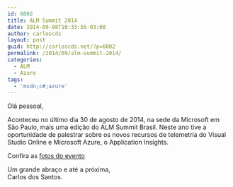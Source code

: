 ```yaml
---
id: 6002
title: ALM Summit 2014
date: 2014-09-08T10:33:55-03:00
author: carloscds
layout: post
guid: http://carloscds.net/?p=6002
permalink: /2014/09/alm-summit-2014/
categories:
  - ALM
  - Azure
tags:
  - 'msdn;c#;azure'
---
```

Olá pessoal,

Aconteceu no último dia 30 de agosto de 2014, na sede da Microsoft em São Paulo, mais uma edição do ALM Summit Brasil. Neste ano tive a oportunidade de palestrar sobre os novos recursos de telemetria do Visual Studio Online e Microsoft Azure, o Application Insights.

Confira as [fotos do evento](https://www.facebook.com/media/set/?set=a.10204826883131200.1073741832.1212382196&type=1&l=0d2cb7a33e)

Um grande abraço e até a próxima,  
Carlos dos Santos.